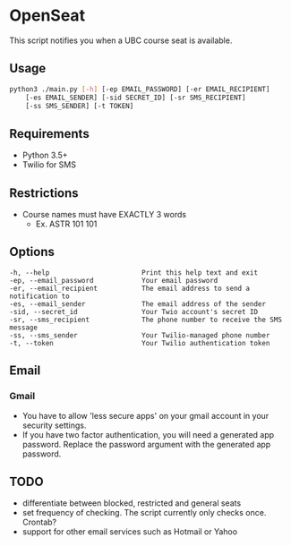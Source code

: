 # OpenSeat

This script notifies you when a UBC course seat is available. 

## Usage
```bash
python3 ./main.py [-h] [-ep EMAIL_PASSWORD] [-er EMAIL_RECIPIENT]
    [-es EMAIL_SENDER] [-sid SECRET_ID] [-sr SMS_RECIPIENT]
    [-ss SMS_SENDER] [-t TOKEN]
```
## Requirements
- Python 3.5+
- Twilio for SMS

## Restrictions
- Course names must have EXACTLY 3 words
    - Ex. ASTR 101 101

## Options
    -h, --help                       Print this help text and exit
    -ep, --email_password            Your email password
    -er, --email_recipient           The email address to send a notification to
    -es, --email_sender              The email address of the sender
    -sid, --secret_id                Your Twio account's secret ID
    -sr, --sms_recipient             The phone number to receive the SMS message
    -ss, --sms_sender                Your Twilio-managed phone number
    -t, --token                      Your Twilio authentication token

## Email
### Gmail
- You have to allow 'less secure apps' on your gmail account in your security settings.
- If you have two factor authentication, you will need a generated app password. Replace the password argument with the generated app password.


## TODO
- differentiate between blocked, restricted and general seats
- set frequency of checking. The script currently only checks once. Crontab?
- support for other email services such as Hotmail or Yahoo
